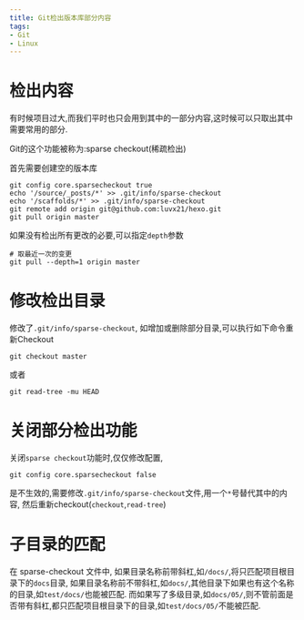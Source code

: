 ```yaml
---
title: Git检出版本库部分内容
tags: 
- Git
- Linux
---
```



# 检出内容

有时候项目过大,而我们平时也只会用到其中的一部分内容,这时候可以只取出其中需要常用的部分.

Git的这个功能被称为:sparse checkout(稀疏检出)

首先需要创建空的版本库

```shell
git config core.sparsecheckout true
echo '/source/_posts/*' >> .git/info/sparse-checkout
echo '/scaffolds/*' >> .git/info/sparse-checkout
git remote add origin git@github.com:luvx21/hexo.git
git pull origin master
```

如果没有检出所有更改的必要,可以指定`depth`参数
```shell
# 取最近一次的变更
git pull --depth=1 origin master
```

# 修改检出目录

修改了`.git/info/sparse-checkout`,
如增加或删除部分目录,可以执行如下命令重新Checkout

```
git checkout master
```
或者
```
git read-tree -mu HEAD
```

# 关闭部分检出功能

关闭`sparse checkout`功能时,仅仅修改配置,
```
git config core.sparsecheckout false
```
是不生效的,需要修改`.git/info/sparse-checkout`文件,用一个`*`号替代其中的内容,
然后重新checkout(`checkout`,`read-tree`)

# 子目录的匹配

在 sparse-checkout 文件中,
如果目录名称前带斜杠,如`/docs/`,将只匹配项目根目录下的`docs`目录,
如果目录名称前不带斜杠,如`docs/`,其他目录下如果也有这个名称的目录,如`test/docs/`也能被匹配.
而如果写了多级目录,如`docs/05/`,则不管前面是否带有斜杠,都只匹配项目根目录下的目录,如`test/docs/05/`不能被匹配.
